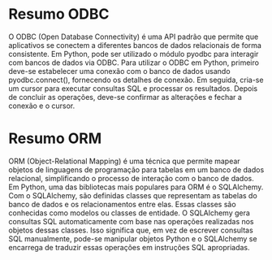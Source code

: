 # Resumo ODBC

O ODBC (Open Database Connectivity) é uma API padrão que permite que aplicativos se conectem a diferentes bancos de dados relacionais de forma consistente. Em Python, pode ser utilizado o módulo pyodbc para interagir com bancos de dados via ODBC. Para utilizar o ODBC em Python, primeiro deve-se estabelecer uma conexão com o banco de dados usando pyodbc.connect(), fornecendo os detalhes de conexão. Em seguida, cria-se um cursor para executar consultas SQL e processar os resultados. Depois de concluir as operações, deve-se confirmar as alterações e fechar a conexão e o cursor.

# Resumo ORM

ORM (Object-Relational Mapping) é uma técnica que permite mapear objetos de linguagens de programação para tabelas em um banco de dados relacional, simplificando o processo de interação com o banco de dados. Em Python, uma das bibliotecas mais populares para ORM é o SQLAlchemy. Com o SQLAlchemy, são definidas classes que representam as tabelas do banco de dados e os relacionamentos entre elas. Essas classes são conhecidas como modelos ou classes de entidade. O SQLAlchemy gera consultas SQL automaticamente com base nas operações realizadas nos objetos dessas classes. Isso significa que, em vez de escrever consultas SQL manualmente, pode-se manipular objetos Python e o SQLAlchemy se encarrega de traduzir essas operações em instruções SQL apropriadas.